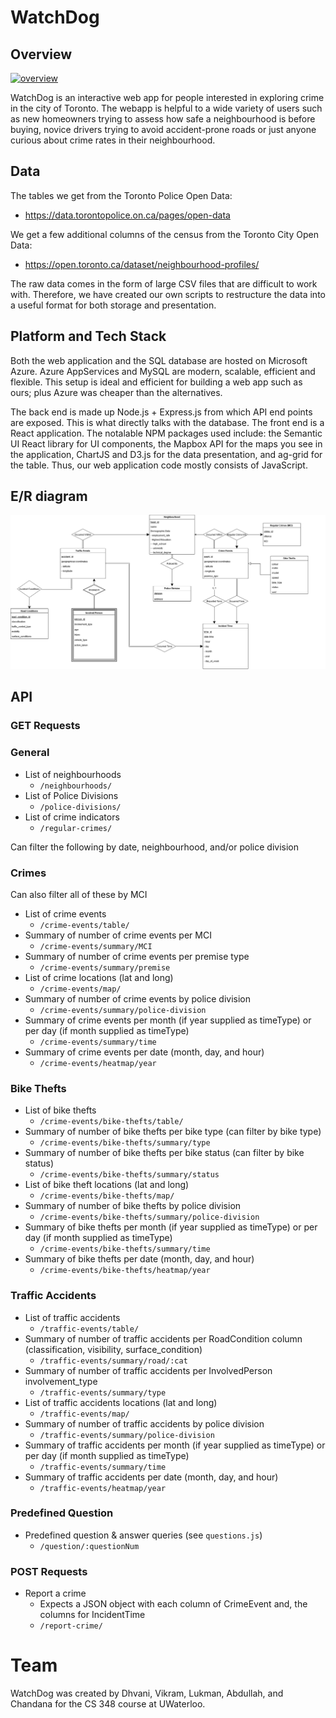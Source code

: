 # WatchDog

## Overview

[![overview](overview.gif)](https://www.youtube.com/watch?v=VbmVv0VzuPU)

WatchDog is an interactive web app for people interested in exploring crime in the city of Toronto. The webapp is helpful to a wide variety of users such as new homeowners trying to assess how safe a neighbourhood is before buying, novice drivers trying to avoid accident-prone roads or just anyone curious about crime rates in their neighbourhood.

## Data

The tables we get from the Toronto Police Open Data:
- https://data.torontopolice.on.ca/pages/open-data

We get a few additional columns of the census from the Toronto City Open Data:
- https://open.toronto.ca/dataset/neighbourhood-profiles/

The raw data comes in the form of large CSV files that are difficult to work with. Therefore, we have created our own scripts to restructure the data into a useful format for both storage and presentation.

## Platform and Tech Stack

Both the web application and the SQL database are hosted on Microsoft Azure. Azure AppServices and MySQL are modern, scalable, efficient and flexible. This setup is ideal and efficient for building a web app such as ours; plus Azure was cheaper than the alternatives.

The back end is made up Node.js + Express.js from which API end points are exposed. This is what directly talks with the database. The front end is a React application. The notalable NPM packages used include: the Semantic UI React library for UI components, the Mapbox API for the maps you see in the application, ChartJS and D3.js for the data presentation, and ag-grid for the table. Thus, our web application code mostly consists of JavaScript.

## E/R diagram
![E/R diagram](ER_Diagram.png)

## API

### GET Requests

### General

- List of neighbourhoods
  - `/neighbourhoods/`
- List of Police Divisions
  - `/police-divisions/`
- List of crime indicators
  - `/regular-crimes/`

Can filter the following by date, neighbourhood, and/or police division

### Crimes

Can also filter all of these by MCI

- List of crime events
  - `/crime-events/table/`
- Summary of number of crime events per MCI
  - `/crime-events/summary/MCI`
- Summary of number of crime events per premise type
  - `/crime-events/summary/premise`
- List of crime locations (lat and long)
  - `/crime-events/map/`
- Summary of number of crime events by police division
  - `/crime-events/summary/police-division`
- Summary of crime events per month (if year supplied as timeType) or per day (if month supplied as timeType)
  - `/crime-events/summary/time`
- Summary of crime events per date (month, day, and hour)
  - `/crime-events/heatmap/year`

### Bike Thefts

- List of bike thefts
  - `/crime-events/bike-thefts/table/`
- Summary of number of bike thefts per bike type (can filter by bike type)
  - `/crime-events/bike-thefts/summary/type`
- Summary of number of bike thefts per bike status (can filter by bike status)
  - `/crime-events/bike-thefts/summary/status`
- List of bike theft locations (lat and long)
  - `/crime-events/bike-thefts/map/`
- Summary of number of bike thefts by police division
  - `/crime-events/bike-thefts/summary/police-division`
- Summary of bike thefts per month (if year supplied as timeType) or per day (if month supplied as timeType)
  - `/crime-events/bike-thefts/summary/time`
- Summary of bike thefts per date (month, day, and hour)
  - `/crime-events/bike-thefts/heatmap/year`

### Traffic Accidents

- List of traffic accidents
  - `/traffic-events/table/`
- Summary of number of traffic accidents per RoadCondition column (classification, visibility, surface_condition)
  - `/traffic-events/summary/road/:cat`
- Summary of number of traffic accidents per InvolvedPerson involvement_type
  - `/traffic-events/summary/type`
- List of traffic accidents locations (lat and long)
  - `/traffic-events/map/`
- Summary of number of traffic accidents by police division
  - `/traffic-events/summary/police-division`
- Summary of traffic accidents per month (if year supplied as timeType) or per day (if month supplied as timeType)
  - `/traffic-events/summary/time`
- Summary of traffic accidents per date (month, day, and hour)
  - `/traffic-events/heatmap/year`

### Predefined Question

- Predefined question & answer queries (see `questions.js`)
  - `/question/:questionNum`

### POST Requests

- Report a crime
  - Expects a JSON object with each column of CrimeEvent and, the columns for IncidentTime
  - `/report-crime/`


# Team
WatchDog was created by Dhvani, Vikram, Lukman, Abdullah, and Chandana for the CS 348 course at UWaterloo.